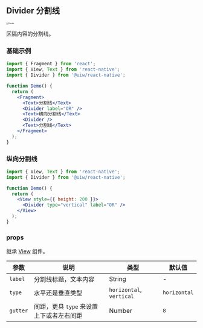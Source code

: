 Divider 分割线
---

<image src='https://user-images.githubusercontent.com/66067296/137705210-c1bd655f-8b0c-4ee1-b376-0bc59c573a61.png' alt='Divider' style='zoom:33%;' />

区隔内容的分割线。

### 基础示例

```jsx
import { Fragment } from 'react';
import { View, Text } from 'react-native';
import { Divider } from '@uiw/react-native';

function Demo() {
  return (
    <Fragment>
      <Text>分割线</Text>
      <Divider label="OR" />
      <Text>横向分割线</Text>
      <Divider />
      <Text>分割线</Text>
    </Fragment>
  );
}
```

### 纵向分割线

```jsx
import { View, Text } from 'react-native';
import { Divider } from '@uiw/react-native';

function Demo() {
  return (
    <View style={{ height: 200 }}>
      <Divider type="vertical" label="OR" />
    </View>
  );
}
```

### props

继承 [View](https://facebook.github.io/react-native/docs/view#props) 组件。

| 参数 | 说明 | 类型 | 默认值 |
|------|------|-----|------|
| `label` | 分割线标题，文本内容 | String | - |
| `type` | 水平还是垂直类型 | `horizontal`, `vertical` | `horizontal` |
| `gutter` | 间距，更具 `type` 来设置上下或者左右间距 | Number | `8` |